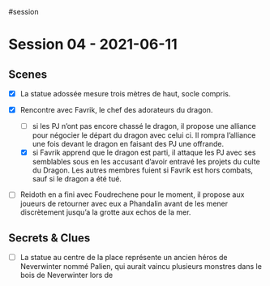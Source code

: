 #session
# Session 04 - 2021-06-11


## Scenes

- [x] La statue adossée mesure trois mètres de haut, socle compris. 
- [x] Rencontre avec Favrik, le chef des adorateurs du dragon. 
    - [ ] si les PJ n’ont pas encore chassé le dragon, il propose une alliance pour négocier le départ du dragon avec celui ci. Il rompra l’alliance une fois devant le dragon en faisant des PJ une offrande.
    - [x] si Favrik apprend que le dragon est parti, il attaque les PJ avec ses semblables sous en les accusant d’avoir entravé les projets du culte du Dragon. Les autres membres fuient si Favrik est hors combats, sauf si le dragon a été tué.
- [ ] Reidoth en a fini avec Foudrechene pour le moment, il propose aux joueurs de retourner avec eux a Phandalin avant de les mener discrètement jusqu’a la grotte aux echos de la mer.


## Secrets & Clues

- [ ] La statue au centre de la place représente un ancien héros de Neverwinter nommé Palien, qui aurait vaincu plusieurs monstres dans le bois de Neverwinter lors de 